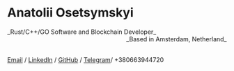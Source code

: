# Anatolii Osetsymskyi

<div>_Rust/C++/GO Software and Blockchain Developer_ <div style="text-align: right"> _Based in Amsterdam, Netherland_ </div> </div> <br>

[Email](xgreenx9999@gmail.com) / [LinkedIn](https://www.linkedin.com/in/aostesymskyi/) / [GitHub](https://github.com/xgreenx) / [Telegram](https://t.me/xgreenx99)/ +380663944720
